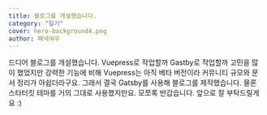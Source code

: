 ```yaml
---
title: 블로그를 개설했습니다.
category: "일기"
cover: hero-background4.png
author: 페넥여우
---
```

드디어 블로그를 개설했습니다. Vuepress로 작업할까 Gastby로 작업할까 고민을 많이 했었지만
강력한 기능에 비해 Vuepress는 아직 베타 버전이라 커뮤니티 규모와 문서 정리가 아쉽더라구요.
그래서 결국 Gatsby를 사용해 블로그를 제작했습니다. 물론 스타터킷 테마를 거의 그대로 사용했지만요.
모쪼록 반갑습니다. 앞으로 잘 부탁드릴게요 :) 